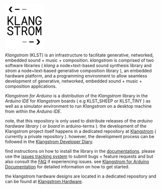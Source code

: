 <img src="./assets/KLST--app-icon.png" alt="KLST--app-icon"/>

*Klangstrom* (KLST) is an infrastructure to facilitate generative, networked, embedded sound + music + composition. *klangstrom* is comprised of two software libraries ( *klang* a node+text-based sound synthesis library and *strom* a node+text-based generative composition library ), an embedded hardware platform, and a programming environment to allow seamless development of generative, networked, embedded sound + music + composition applications.

*Klangstrom for Arduino* is a distribution of the *Klangstrom* library in the *Arduino IDE* for *Klangstrom* boards ( e.g KLST_SHEEP or KLST_TINY ) as well as a simulator environment to run *Klangstrom* on a desktop machine from within the *Arduino IDE*. 

note, that this repository is only used to distribute releases of the *arduino hardware library* ( or *board* in arduino-terms ). the development of the Klangstrom project itself happens in a dedicated repository at [Klangstrom](https://github.com/interaktion-und-raum/klangstrom/) ( currently a private repository ). however, the development process can be followed in the [Klangstrom Developer Diary](https://klangstrom.dennisppaul.de).

find instructions on how to install the library in the [documentations](https://klangstrom-for-arduino.dennisppaul.de/installation/). please use the [issues tracking system](https://github.com/dennisppaul/klangstrom-arduino/issues) to submit bugs + feature requests and but also consult the [FAQ](https://klangstrom-for-arduino.dennisppaul.de/faq/) if experiencing issues. see [Klangstrom for Arduino Documentation](https://klangstrom-for-arduino.dennisppaul.de) for detailed information on how to get started.

the klangstrom hardware designs are located in a dedicated repository and can be found at [Klangstrom Hardware](https://github.com/dennisppaul/klangstrom-hardware).
